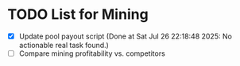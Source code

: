 # TODO List for Mining

- [x] Update pool payout script  (Done at Sat Jul 26 22:18:48 2025: No actionable real task found.)
- [ ] Compare mining profitability vs. competitors